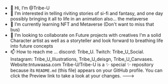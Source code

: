 - 👋 Hi, I’m @Tribe-U
- 👀 I’m interested in telling riviting stories of si-fi and fantasy, and one day possibly bringing it all to life in an animation also... the metaverse
- 🌱 I’m currently learning NFT and Metaverse (Don't want to miss that bus)
- 💞️ I’m looking to collaborate on Future projects with creatives I'm a solid Character artist as well as a storyteller and look forward to breathing life into future concepts
- 📫 How to reach me ... discord: Tribe_U. Twitch: Tribe_U_Social. Instagram: Tribe_U_Illustrations, Tribe_U_deisgn, Tribe_U_Canvases. Website:tntuwaasa.com
Tribe-U/Tribe-U is a ✨ special ✨ repository because its `README.md` (this file) appears on your GitHub profile.
You can click the Preview link to take a look at your changes.
--->
